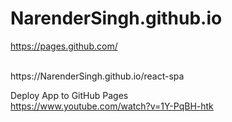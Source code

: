 # NarenderSingh.github.io
https://pages.github.com/

<br/>
https://NarenderSingh.github.io/react-spa

Deploy App to GitHub Pages <br/>
https://www.youtube.com/watch?v=1Y-PqBH-htk
